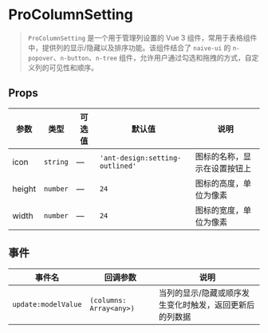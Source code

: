 # ProColumnSetting

> `ProColumnSetting` 是一个用于管理列设置的 Vue 3 组件，常用于表格组件中，提供列的显示/隐藏以及排序功能。该组件结合了 `naive-ui` 的 `n-popover`、`n-button`、`n-tree` 组件，允许用户通过勾选和拖拽的方式，自定义列的可见性和顺序。

<demo path="./components/DemoProColumnSetting" />

<demo path="./components/DemoProColumnSetting2" />

## Props

| 参数     | 类型       | 可选值 | 默认值                             | 说明             |
|--------|----------|-----|---------------------------------|----------------|
| icon   | `string` | —   | `'ant-design:setting-outlined'` | 图标的名称，显示在设置按钮上 |
| height | `number` | —   | `24`                            | 图标的高度，单位为像素    |
| width  | `number` | —   | `24`                            | 图标的宽度，单位为像素    |


## 事件

| 事件名                 | 回调参数                    | 说明                           |
|---------------------|-------------------------|------------------------------|
| `update:modelValue` | `(columns: Array<any>)` | 当列的显示/隐藏或顺序发生变化时触发，返回更新后的列数据 |
